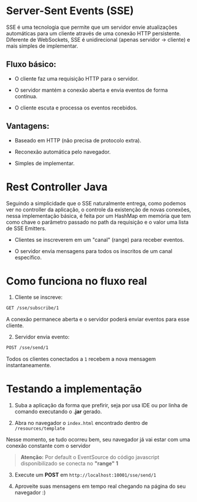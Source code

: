 # Server-Sent Events (SSE)
SSE é uma tecnologia que permite que um servidor envie atualizações automáticas para um cliente através de uma conexão HTTP persistente. Diferente de WebSockets, SSE é unidirecional (apenas servidor → cliente) e mais simples de implementar.

## Fluxo básico:

- O cliente faz uma requisição HTTP para o servidor.

- O servidor mantém a conexão aberta e envia eventos de forma contínua.

- O cliente escuta e processa os eventos recebidos.

## Vantagens:

- Baseado em HTTP (não precisa de protocolo extra).

- Reconexão automática pelo navegador.

- Simples de implementar.

# Rest Controller Java
Seguindo a simplicidade que o SSE naturalmente entrega, como podemos ver no controller da aplicação, o controle da existenção de novas conexões, nessa implementação básica, 
é feita por um HashMap em memória que tem como chave o parâmetro passado no path da requisição e o valor uma lista de SSE Emitters.

- Clientes se inscreverem em um "canal" (range) para receber eventos.

- O servidor envia mensagens para todos os inscritos de um canal específico.

# Como funciona no fluxo real
1) Cliente se inscreve:

```bash
GET /sse/subscribe/1
``` 
A conexão permanece aberta e o servidor poderá enviar eventos para esse cliente.

2) Servidor envia evento:

```bash 
POST /sse/send/1
```
Todos os clientes conectados a ```1``` recebem a nova mensagem instantaneamente.

# Testando a implementação

1) Suba a aplicação da forma que prefirir, seja por usa IDE ou por linha de comando executando o **.jar** gerado.

2) Abra no navegador o ```index.html``` encontrado dentro de ```/resources/template```

Nesse momento, se tudo ocorreu bem, seu navegador já vai estar com uma conexão constante com o servidor

> **Atenção:** Por default o EventSource do código javascript disponibilizado se conecta no **"range" 1**

3) Execute um **POST** em ```http://localhost:10001/sse/send/1```

4) Aproveite suas mensagens em tempo real chegando na página do seu navegador :)
